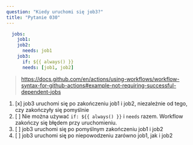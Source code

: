 ```yaml
---
question: "Kiedy uruchomi się job3?"
title: "Pytanie 030"
---
```


```yaml
  jobs:
    job1:
    job2:
      needs: job1
    job3:
      if: ${{ always() }}
      needs: [job1, job2]
```
> https://docs.github.com/en/actions/using-workflows/workflow-syntax-for-github-actions#example-not-requiring-successful-dependent-jobs
1. [x] job3 uruchomi się po zakończeniu job1 i job2, niezależnie od tego, czy zakończyły się pomyślnie
1. [ ] Nie można używać `if: ${{ always() }}` i `needs` razem. Workflow zakończy się błędem przy uruchomieniu.
1. [ ] job3 uruchomi się po pomyślnym zakończeniu job1 i job2
1. [ ] job3 uruchomi się po niepowodzeniu zarówno job1, jak i job2
